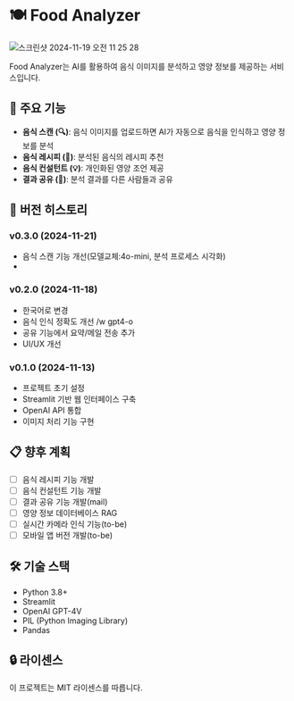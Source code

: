 # 🍽️ Food Analyzer
![스크린샷 2024-11-19 오전 11 25 28](https://github.com/user-attachments/assets/993e49f2-31a3-443e-81e9-9f400c031194)

Food Analyzer는 AI를 활용하여 음식 이미지를 분석하고 영양 정보를 제공하는 서비스입니다.

## 📌 주요 기능

- **음식 스캔 (🔍)**: 음식 이미지를 업로드하면 AI가 자동으로 음식을 인식하고 영양 정보를 분석
- **음식 레시피 (🍳)**: 분석된 음식의 레시피 추천
- **음식 컨설턴트 (💡)**: 개인화된 영양 조언 제공
- **결과 공유 (💬)**: 분석 결과를 다른 사람들과 공유

## 🚀 버전 히스토리

### v0.3.0 (2024-11-21)
- 음식 스캔 기능 개선(모델교체:4o-mini, 분석 프로세스 시각화)
- 

### v0.2.0 (2024-11-18)
- 한국어로 변경
- 음식 인식 정확도 개선 /w gpt4-o
- 공유 기능에서 요약/메일 전송 추가
- UI/UX 개선

### v0.1.0 (2024-11-13)
- 프로젝트 초기 설정
- Streamlit 기반 웹 인터페이스 구축
- OpenAI API 통합
- 이미지 처리 기능 구현

## 📋 향후 계획

- [ ] 음식 레시피 기능 개발
- [ ] 음식 컨설턴트 기능 개발
- [ ] 결과 공유 기능 개발(mail)
- [ ] 영양 정보 데이터베이스 RAG
- [ ] 실시간 카메라 인식 기능(to-be)
- [ ] 모바일 앱 버전 개발(to-be)

## 🛠️ 기술 스택

- Python 3.8+
- Streamlit
- OpenAI GPT-4V
- PIL (Python Imaging Library)
- Pandas

## 🔒 라이센스

이 프로젝트는 MIT 라이센스를 따릅니다.
